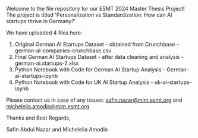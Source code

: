 Welcome to the file repository for our ESMT 2024 Master Thesis Project!
The project is titled 'Personalization vs Standardization: How can AI startups thrive in Germany?'

We have uploaded 4 files here:
1. Original German AI Startups Dataset - obtained from Crunchbase - german-ai-companies-crunchbase.csv
2. Final German AI Startups Dataset - after data cleaning and analysis - german-ai.startups-2.xlsx
3. Python Notebook with Code for German AI Startup Analysis - German-ai-startups-ipynb
4. Python Notebook with Code for UK AI Startup Analysis - uk-ai-startups-ipynb

Please contact us in case of any issues: safin.nazar@mim.esmt.org and michelelia.amodio@mim.esmt.org.

Thanks and Best Regards,

Safin Abdul Nazar and Michelelia Amodio
